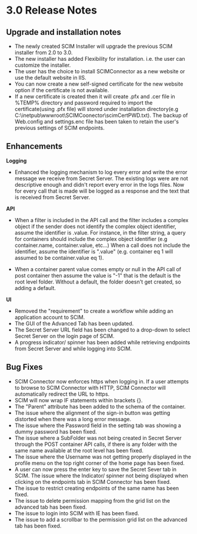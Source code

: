 [title]: # (3.0)
[tags]: # (scim)
[priority]: # (30097)
# 3.0 Release Notes

## Upgrade and installation notes

* The newly created SCIM Installer will upgrade the previous SCIM installer from 2.0 to 3.0.
* The new installer has added Flexibility for installation. i.e. the user can customize the installer.
* The user has the choice to install SCIMConnector as a new website or use the default website in IIS.
* You can now create a new self-signed certificate for the new website option if the certificate is not available.
* If a new certificate is created then it will create .pfx and .cer file in %TEMP% directory and password required to import the certificate(using .pfx file) will stored under installation directory(e.g C:\inetpub\wwwroot\SCIMCoonector\scimCertPWD.txt). 
The backup of Web.config and settings.enc file has been taken to retain the user's previous settings of SCIM endpoints.

## Enhancements

__Logging__

* Enhanced the logging mechanism to log every error and write the error message we receive from Secret Server. The existing logs were are not descriptive enough and didn't report every error in the logs files. Now for every call that is made will be logged as a response and the text that is received from Secret Server.

__API__

* When a filter is included in the API call and the filter includes a complex object if the sender does not identify the complex object identifier, assume the identifier is .value. For instance, in the filter string, a query for containers should include the complex object identifier (e.g container.name, container.value, etc...) When a call does not include the identifier, assume the identifier is ".value"  (e.g. container eq 1 will assumed to be container.value eq 1).

* When a container parent value comes empty or null in the API call of post container then assume the value is "-1" that is the default is the root level folder. Without a default, the folder doesn't get created, so adding a default.

__UI__

* Removed the "requirement" to create a workflow while adding an application account to SCIM.
* The GUI of the Advanced Tab has been updated.
* The Secret Server URL field has been changed to a drop-down to select Secret Server on the login page of SCIM.
* A progress indicator/ spinner has been added while retrieving endpoints from Secret Server and while logging into SCIM.

## Bug Fixes

* SCIM Connector now enforces https when logging in. If a user attempts to browse to SCIM Connector with HTTP, SCIM Connector will automatically redirect the URL to https.
* SCIM will now wrap IF statements within brackets {}.
* The "Parent" attribute has been added to the schema of the container.
* The issue where the alignment of the sign-in button was getting distorted when there was a long error message.
* The issue where the Password field in the setting tab was showing a dummy password has been fixed.
* The issue where a SubFolder was not being created in Secret Server through the POST container API calls, if there is any folder with the same name available at the root level has been fixed.
* The issue where the Username was not getting properly displayed in the profile menu on the top right corner of the home page has been fixed.
* A user can now press the enter key to save the Secret Sever tab in SCIM.
The issue where the Indicator/ spinner not being displayed when clicking on the endpoints tab in SCIM Connector has been fixed.
* The issue to restrict creating endpoints of the same name has been fixed.
* The issue to delete permission mapping from the grid list on the advanced tab has been fixed.
* The issue to login into SCIM with IE has been fixed.
* The issue to add a scrollbar to the permission grid list on the advanced tab has been fixed.
